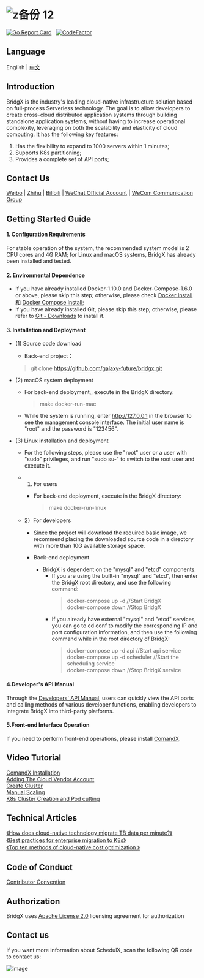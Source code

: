 ![z备份 12](https://user-images.githubusercontent.com/94337797/142638151-d38ff88d-e2ad-427d-bef5-2c0345557920.png)
======

[![Go Report Card](https://goreportcard.com/badge/github.com/galaxy-future/BridgX)](https://goreportcard.com/report/github.com/galaxy-future/BridgX) &nbsp;
[![CodeFactor](https://www.codefactor.io/repository/github/galaxy-future/bridgx/badge)](https://www.codefactor.io/repository/github/galaxy-future/bridgx)


Language
----

English | [中文](https://github.com/galaxy-future/bridgx/blob/dev/docs/CH-README.md)

Introduction
-----
BridgX is the industry's leading cloud-native infrastructure solution based on full-process Serverless technology. The goal is to allow developers to create cross-cloud distributed application systems through building standalone application systems, without having to increase operational complexity, leveraging on both the scalability and elasticity of cloud computing. 
It has the following key features:
1. Has the flexibility to expand to 1000 servers within 1 minutes;
2. Supports K8s partitioning;
3. Provides a complete set of API ports;


Contact Us
----


[Weibo](https://weibo.com/galaxyfuture) | [Zhihu](https://www.zhihu.com/org/xing-yi-wei-lai) | [Bilibili](https://space.bilibili.com/2057006251)
| [WeChat Official Account](https://github.com/galaxy-future/comandx/blob/main/docs/resource/wechat_official_account.md)
| [WeCom Communication Group](https://github.com/galaxy-future/comandx/blob/main/docs/resource/wechat.md)


Getting Started Guide
----
#### 1. Configuration Requirements

For stable operation of the system, the recommended system model is 2 CPU cores and 4G RAM; for Linux and macOS systems, BridgX has already been installed and tested.



#### 2. Environmental Dependence

- If you have already installed Docker-1.10.0 and Docker-Compose-1.6.0 or above, please skip this step; otherwise, please check 
[Docker Install](https://www.docker.com/products/container-runtime) 和 [Docker Compose Install](https://docs.docker.com/compose/install/);
- If you have already installed Git, please skip this step; otherwise, please refer to 
[Git - Downloads](https://git-scm.com/downloads) to install it.


#### 3. Installation and Deployment


* (1) Source code download
  - Back-end project：
  > git clone https://github.com/galaxy-future/bridgx.git
 
* (2) macOS system deployment
  - For back-end deployment,, execute in the BridgX directory:
    > make docker-run-mac
  - While the system is running, enter http://127.0.0.1 in the browser to see the management console interface. The initial user name is "root" and the password is "123456".

* (3) Linux installation and deployment
  - For the following steps, please use the "root" user or a user with "sudo" privileges, and run "sudo su-" to switch to the root user and execute it.

  - 1) For users 
    - For back-end deployment, execute in the BridgX directory:

      > make docker-run-linux
 
  - 2）For developers
    - Since the project will download the required basic image, we recommend placing the downloaded source code in a directory with more than 10G available storage space.

    - Back-end deployment

      - BridgX is dependent on the "mysql" and "etcd" components.
           - If you are using the built-in "mysql" and "etcd", then enter the BridgX root directory, and use the following command:
             > docker-compose up -d    //Start BridgX <br>
             > docker-compose down    //Stop BridgX  <br>
           - If you already have external "mysql" and "etcd" services, you can go to cd conf to modify the corresponding IP and port configuration information, and then use the following command while in the root directory of BridgX:
             > docker-compose up -d api    //Start api service <br>
             > docker-compose up -d scheduler //Start the scheduling service <br>
             > docker-compose down     //Stop BridgX service
#### 4.Developer's API Manual
Through the [Developers' API Manual](https://github.com/galaxy-future/bridgx/blob/dev/docs/en-developer-api.md), users can quickly view the API ports and calling methods of various developer functions, enabling developers to integrate BridgX into third-party platforms.


#### 5.Front-end Interface Operation
If you need to perform front-end operations, please install 
[ComandX](https://github.com/galaxy-future/comandx/blob/main/docs/EN-README.md).

Video Tutorial
------
[ComandX Installation](https://www.bilibili.com/video/BV1n34y167o8/) <br>
[Adding The Cloud Vendor Account](https://www.bilibili.com/video/BV1Jr4y1S7q4/)  <br>
[Create Cluster](https://www.bilibili.com/video/BV1Wb4y1v7jw/)   <br>
[Manual Scaling](https://www.bilibili.com/video/BV1bm4y197QD/)  <br>
[K8s Cluster Creation and Pod cutting](https://www.bilibili.com/video/BV1FY411p7rE/) <br>


Technical Articles
------
[《How does cloud-native technology migrate TB data per minute?》](https://zhuanlan.zhihu.com/p/442746588)<br>
[《Best practices for enterprise migration to K8s》](https://zhuanlan.zhihu.com/p/445131885) <br>
[《Top ten methods of cloud-native cost optimization 》](https://zhuanlan.zhihu.com/p/448405809)<br>

Code of Conduct
------
[Contributor Convention](https://github.com/galaxy-future/bridgx/blob/master/CODE_OF_CONDUCT)

Authorization
-----

BridgX uses [Apache License 2.0](https://github.com/galaxy-future/bridgx/blob/master/LICENSE) licensing agreement for authorization

Contact us
-----
If you want more information about SchedulX, scan the following QR code to contact us:

![image](https://user-images.githubusercontent.com/102009012/163559389-813afa06-924f-412d-8642-1a0944384f91.png)


